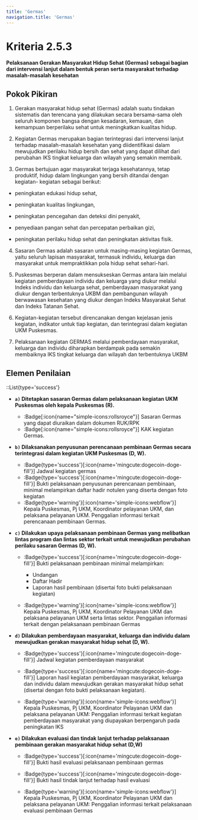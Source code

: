 ```yaml
---
title: 'Germas'
navigation.title: 'Germas'
---
```


# Kriteria 2.5.3 
**Pelaksanaan Gerakan Masyarakat Hidup Sehat (Germas) sebagai bagian dari intervensi lanjut dalam bentuk peran serta masyarakat terhadap masalah-masalah kesehatan** 

## Pokok Pikiran 

1. Gerakan masyarakat hidup sehat (Germas) adalah suatu tindakan sistematis dan terencana yang dilakukan secara bersama-sama oleh seluruh komponen bangsa dengan kesadaran, kemauan, dan kemampuan berperilaku sehat untuk meningkatkan kualitas hidup. 

2. Kegiatan Germas merupakan bagian terintegrasi dari intervensi lanjut terhadap masalah-masalah kesehatan yang diidentifikasi dalam mewujudkan perilaku hidup bersih dan sehat yang dapat dilihat  dari  perubahan  IKS tingkat keluarga dan wilayah yang semakin membaik. 

3. Germas bertujuan agar masyarakat terjaga kesehatannya, tetap produktif, hidup  dalam lingkungan yang bersih ditandai dengan kegiatan- kegiatan sebagai berikut: 

  - peningkatan edukasi hidup sehat, 

  - peningkatan kualitas lingkungan, 

  - peningkatan pencegahan dan deteksi dini penyakit, 

  - penyediaan pangan sehat dan percepatan perbaikan gizi, 

  - peningkatan perilaku hidup sehat dan peningkatan aktivitas fisik. 

4. Sasaran Germas adalah sasaran untuk masing-masing kegiatan Germas, yaitu seluruh lapisan masyarakat, termasuk individu, keluarga dan masyarakat untuk mempraktikkan pola hidup sehat sehari-hari. 

5. Puskesmas berperan dalam mensukseskan Germas antara lain melalui kegiatan pemberdayaan individu dan keluarga yang diukur melalui Indeks individu dan keluarga sehat, pemberdayaan masyarakat yang  diukur dengan terbentuknya UKBM dan pembangunan wilayah berwawasan kesehatan yang diukur dengan Indeks Masyarakat Sehat dan Indeks Tatanan Sehat. 

6. Kegiatan-kegiatan tersebut direncanakan dengan kejelasan jenis kegiatan, indikator untuk tiap kegiatan, dan terintegrasi dalam kegiatan UKM Puskesmas. 

7. Pelaksanaan kegiatan GERMAS melalui pemberdayaan masyarakat, keluarga dan individu diharapkan berdampak pada semakin membaiknya IKS tingkat keluarga dan wilayah dan terbentuknya UKBM 

## Elemen Penilaian 
::List{type='success'}

- **`a)` Ditetapkan sasaran Germas dalam pelaksanaan kegiatan UKM Puskesmas oleh kepala Puskesmas (R).**  

  - :Badge[:icon{name="simple-icons:rollsroyce"}] Sasaran Germas yang dapat diuraikan dalam dokumen RUK/RPK 
  - :Badge[:icon{name="simple-icons:rollsroyce"}] KAK kegiatan Germas. 

- **`b)` Dilaksanakan penyusunan perencanaan pembinaan Germas secara terintegrasi dalam kegiatan UKM Puskesmas (D, W).**  

  - :Badge{type='success'}[:icon{name='mingcute:dogecoin-doge-fill'}] Jadwal kegiatan germas 
  - :Badge{type='success'}[:icon{name='mingcute:dogecoin-doge-fill'}] Bukti pelaksanaan penyusunan perencanaan pembinaan, minimal melampirkan daftar hadir notulen yang diserta dengan foto kegiatan 
  - :Badge{type='warning'}[:icon{name='simple-icons:webflow'}] Kepala Puskesmas, Pj UKM, Koordinator pelayanan UKM, dan pelaksana pelayanan UKM. 
  Penggalian informasi terkait perencanaan pembinaan Germas. 
 
- **`c)` Dilakukan upaya pelaksanaan pembinaan Germas yang melibatkan lintas program dan lintas sektor terkait untuk mewujudkan perubahan perilaku  sasaran Germas (D, W).** 

  - :Badge{type='success'}[:icon{name='mingcute:dogecoin-doge-fill'}] Bukti pelaksanaan pembinaan minimal melampirkan: 
    - Undangan 
    - Daftar Hadir 
    - Laporan hasil pembinaan (disertai foto bukti  pelaksanaan kegiatan) 

  - :Badge{type='warning'}[:icon{name='simple-icons:webflow'}] Kepala Puskesmas, Pj UKM, Koordinator Pelayanan UKM dan pelaksana pelayanan UKM 
  serta lintas sektor. Penggalian informasi terkait dengan pelaksanaan pembinaan Germas 

- **`d)` Dilakukan pemberdayaan masyarakat, keluarga dan individu dalam mewujudkan gerakan masyarakat hidup sehat (D, W).**  
 
  - :Badge{type='success'}[:icon{name='mingcute:dogecoin-doge-fill'}] Jadwal kegiatan pemberdayaan masyarakat 
  - :Badge{type='success'}[:icon{name='mingcute:dogecoin-doge-fill'}] Laporan hasil kegiatan pemberdayaan masyarakat, keluarga dan individu dalam mewujudkan gerakan masyarakat hidup sehat (disertai dengan foto bukti pelaksanaan kegiatan). 
   
  - :Badge{type='warning'}[:icon{name='simple-icons:webflow'}] Kepala Puskesmas, Pj UKM, Koordinator Pelayanan UKM dan pelaksana pelayanan UKM: 
  Penggalian informasi terkait kegiatan pemberdayaan masyarakat yang diupayakan berpengaruh pada peningkatan IKS 

- **`e)` Dilakukan evaluasi dan tindak lanjut terhadap pelaksanaan pembinaan gerakan masyarakat hidup sehat (D,W)**  

  - :Badge{type='success'}[:icon{name='mingcute:dogecoin-doge-fill'}] Bukti hasil evaluasi pelaksanaan pembinaan germas 
  - :Badge{type='success'}[:icon{name='mingcute:dogecoin-doge-fill'}] Bukti hasil tindak lanjut terhadap hasil evaluasi 

  - :Badge{type='warning'}[:icon{name='simple-icons:webflow'}] Kepala Puskesmas, Pj UKM, Koordinator Pelayanan UKM dan pelaksana pelayanan UKM: 
  Penggalian informasi terkait pelaksanaan evaluasi pembinaan Germas 
 

